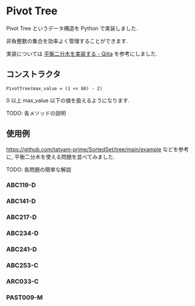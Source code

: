 # Pivot Tree
Pivot Tree というデータ構造を Python で実装しました.

非負整数の集合を効率よく管理することができます.

実装については [平衡二分木を実装する - Qiita](https://qiita.com/Kiri8128/items/6256f8559f0026485d90) を参考にしました.

## コンストラクタ
```Python3
PivotTree(max_value = (1 << 60) - 2)
```
0 以上 max_value 以下の値を扱えるようになります.

TODO: 各メソッドの説明

## 使用例
https://github.com/tatyam-prime/SortedSet/tree/main/example
などを参考に, 平衡二分木を使える問題を並べてみました.

TODO: 各問題の簡単な解説

### ABC119-D

### ABC141-D

### ABC217-D

### ABC234-D

### ABC241-D

### ABC253-C

### ARC033-C

### PAST009-M
